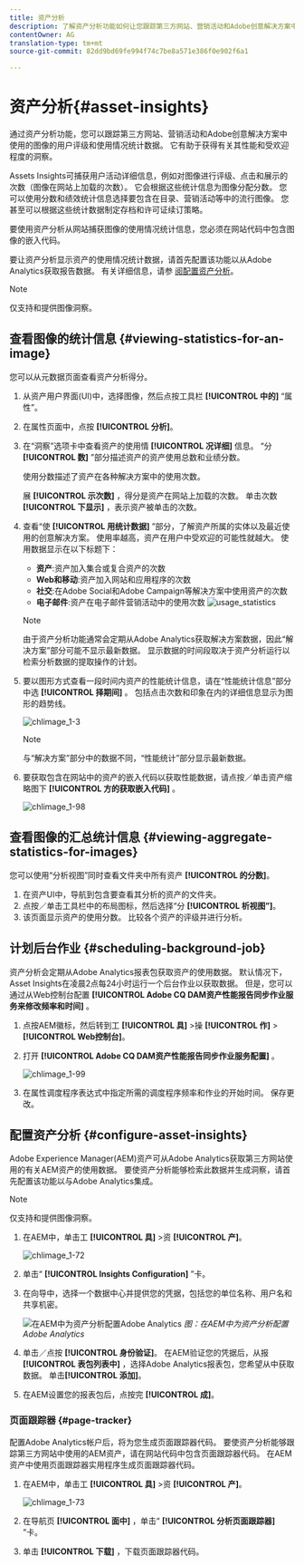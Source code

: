 ```yaml
---
title: 资产分析
description: 了解资产分析功能如何让您跟踪第三方网站、营销活动和Adobe创意解决方案中使用的图像的用户评级和使用情况统计数据。
contentOwner: AG
translation-type: tm+mt
source-git-commit: 82dd9bd69fe994f74c7be8a571e386f0e902f6a1

---
```



# 资产分析{#asset-insights}

<!-- TBD: Add uicontrol tags  -->

通过资产分析功能，您可以跟踪第三方网站、营销活动和Adobe创意解决方案中使用的图像的用户评级和使用情况统计数据。 它有助于获得有关其性能和受欢迎程度的洞察。

Assets Insights可捕获用户活动详细信息，例如对图像进行评级、点击和展示的次数（图像在网站上加载的次数）。 它会根据这些统计信息为图像分配分数。 您可以使用分数和绩效统计信息选择要包含在目录、营销活动等中的流行图像。 您甚至可以根据这些统计数据制定存档和许可证续订策略。

要使用资产分析从网站捕获图像的使用情况统计信息，您必须在网站代码中包含图像的嵌入代码。

要让资产分析显示资产的使用情况统计数据，请首先配置该功能以从Adobe Analytics获取报告数据。 有关详细信息，请参 [阅配置资产分析](#configure-asset-insights)。

>[!NOTE]
>
>仅支持和提供图像洞察。

## 查看图像的统计信息 {#viewing-statistics-for-an-image}

您可以从元数据页面查看资产分析得分。

1. 从资产用户界面(UI)中，选择图像，然后点按工具栏 **[!UICONTROL 中的]** “属性”。
1. 在属性页面中，点按 **[!UICONTROL 分析]**。
1. 在“洞察”选项卡中查看资产的使用情 **[!UICONTROL 况详细]** 信息。 “分 **[!UICONTROL 数]** ”部分描述资产的资产使用总数和业绩分数。

   使用分数描述了资产在各种解决方案中的使用次数。

   展 **[!UICONTROL 示次数]** ，得分是资产在网站上加载的次数。 单击次数 **[!UICONTROL 下显示]** ，表示资产被单击的次数。

1. 查看“使 **[!UICONTROL 用统计数据]** ”部分，了解资产所属的实体以及最近使用的创意解决方案。 使用率越高，资产在用户中受欢迎的可能性就越大。 使用数据显示在以下标题下：

   * **资产**:资产加入集合或复合资产的次数
   * **Web和移动**:资产加入网站和应用程序的次数
   * **社交**:在Adobe Social和Adobe Campaign等解决方案中使用资产的次数
   * **电子邮件**:资产在电子邮件营销活动中的使用次数
   ![usage_statistics](assets/usage_statistics.png)

   >[!NOTE]
   >
   >由于资产分析功能通常会定期从Adobe Analytics获取解决方案数据，因此“解决方案”部分可能不显示最新数据。 显示数据的时间段取决于资产分析运行以检索分析数据的提取操作的计划。

1. 要以图形方式查看一段时间内资产的性能统计信息，请在“性能统计信息”部分中选 **[!UICONTROL 择期间]** 。 包括点击次数和印象在内的详细信息显示为图形的趋势线。

   ![chlimage_1-3](assets/chlimage_1-3.jpeg)

   >[!NOTE]
   >
   >与“解决方案”部分中的数据不同，“性能统计”部分显示最新数据。

1. 要获取包含在网站中的资产的嵌入代码以获取性能数据，请点按／单击资产缩略图下 **[!UICONTROL 方的获取嵌入代码]** 。 <!-- For more information on how to include your Embed code in third-party web pages, see [Using Page Tracker and Embed code in web pages](/help/assets/use-page-tracker.md). -->

   ![chlimage_1-98](assets/chlimage_1-98.png)

## 查看图像的汇总统计信息 {#viewing-aggregate-statistics-for-images}

您可以使用“分析视图”同时查看文件夹中所有资产 **[!UICONTROL 的分数]**。

1. 在资产UI中，导航到包含要查看其分析的资产的文件夹。
1. 点按／单击工具栏中的布局图标，然后选择“分 **[!UICONTROL 析视图”]**。
1. 该页面显示资产的使用分数。 比较各个资产的评级并进行分析。

## 计划后台作业 {#scheduling-background-job}

资产分析会定期从Adobe Analytics报表包获取资产的使用数据。 默认情况下，Asset Insights在凌晨2点每24小时运行一个后台作业以获取数据。 但是，您可以通过从Web控制台配置 **[!UICONTROL Adobe CQ DAM资产性能报告同步作业服务来修改频率和时间]** 。

1. 点按AEM徽标，然后转到工 **[!UICONTROL 具]** >操 **[!UICONTROL 作]** > **[!UICONTROL Web控制台]**。
1. 打开 **[!UICONTROL Adobe CQ DAM资产性能报告同步作业服务配置]** 。

   ![chlimage_1-99](assets/chlimage_1-99.png)

1. 在属性调度程序表达式中指定所需的调度程序频率和作业的开始时间。 保存更改。

## 配置资产分析 {#configure-asset-insights}

Adobe Experience Manager(AEM)资产可从Adobe Analytics获取第三方网站使用的有关AEM资产的使用数据。 要使资产分析能够检索此数据并生成洞察，请首先配置该功能以与Adobe Analytics集成。

>[!NOTE]
>
>仅支持和提供图像洞察。

1. 在AEM中，单击工 **[!UICONTROL 具]** >资 **[!UICONTROL 产]**。

   ![chlimage_1-72](assets/chlimage_1-72.png)

1. 单击“ **[!UICONTROL Insights Configuration]** ”卡。
1. 在向导中，选择一个数据中心并提供您的凭据，包括您的单位名称、用户名和共享机密。

   ![在AEM中为资产分析配置Adobe Analytics](assets/insights_config2.png)
   *图：在AEM中为资产分析配置Adobe Analytics*

1. 单击／点按 **[!UICONTROL 身份验证]**。 在AEM验证您的凭据后，从报 **[!UICONTROL 表包列表中]** ，选择Adobe Analytics报表包，您希望从中获取数据。 单击&#x200B;**[!UICONTROL 添加]**。
1. 在AEM设置您的报表包后，点按完 **[!UICONTROL 成]**。

### 页面跟踪器 {#page-tracker}

配置Adobe Analytics帐户后，将为您生成页面跟踪器代码。 要使资产分析能够跟踪第三方网站中使用的AEM资产，请在网站代码中包含页面跟踪器代码。 在AEM资产中使用页面跟踪器实用程序生成页面跟踪器代码。 <!--  For more information on how to include your Page Tracker code in third-party web pages, see [Using Page Tracker and Embed code in web pages](/help/assets/use-page-tracker.md). -->

1. 在AEM中，单击工 **[!UICONTROL 具]** >资 **[!UICONTROL 产]**。

   ![chlimage_1-73](assets/chlimage_1-73.png)

1. 在导航页 **[!UICONTROL 面中]** ，单击“ **[!UICONTROL 分析页面跟踪器]** ”卡。
1. 单击 **[!UICONTROL 下载]** ，下载页面跟踪器代码。

<!--

## Using demo package for Asset Insights {#using-demo-package-for-asset-insights}

Using the demo package, you can enable Adobe Asset Insights to capture data from and generate insights for a sample web page.

1. Configure Asset Insights using the instructions in [Configure Asset Insights](#configure-asset-insights).
1. Download the sample AEM Assets package from below and install the package from CRXDE package manager.

   [Get File](assets/insightsdemo.zip)

1. Download the ZIP file containing the sample web page from below and extract on your local file system.

   [Get File](assets/demosite.zip)

1. Click the web page to open it in the web browser.

   >[!CAUTION]
   >
   >Web Page is configured to load asset from the localhost server . In case your server is running somewhere else change server address from localhost to server address in the HTML content of the web page.

   >[!NOTE]
   >
   >The external web page can be in AEM itself.

-->
